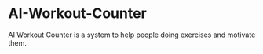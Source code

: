 # AI-Workout-Counter
AI Workout Counter is a system to help people doing exercises and motivate them.
